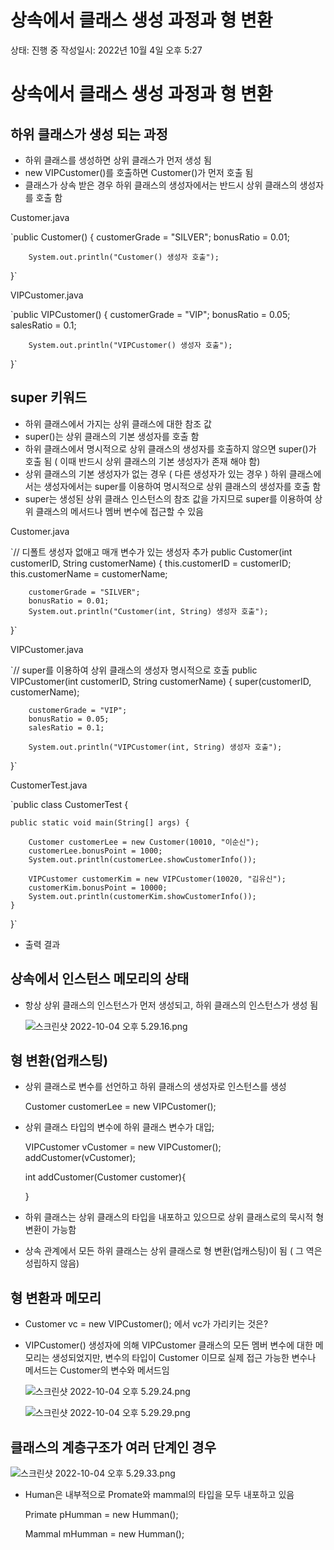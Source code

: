 # 상속에서 클래스 생성 과정과 형 변환

상태: 진행 중
작성일시: 2022년 10월 4일 오후 5:27

# 상속에서 클래스 생성 과정과 형 변환

## 하위 클래스가 생성 되는 과정

- 하위 클래스를 생성하면 상위 클래스가 먼저 생성 됨
- new VIPCustomer()를 호출하면 Customer()가 먼저 호출 됨
- 클래스가 상속 받은 경우 하위 클래스의 생성자에서는 반드시 상위 클래스의 생성자를 호출 함

Customer.java

`public Customer() {
		customerGrade = "SILVER";
		bonusRatio = 0.01;
		
		System.out.println("Customer() 생성자 호출");
}`

VIPCustomer.java

`public VIPCustomer() {
		customerGrade = "VIP";
		bonusRatio = 0.05;
		salesRatio = 0.1;
		
		System.out.println("VIPCustomer() 생성자 호출");
}`

## super 키워드

- 하위 클래스에서 가지는 상위 클래스에 대한 참조 값
- super()는 상위 클래스의 기본 생성자를 호출 함
- 하위 클래스에서 명시적으로 상위 클래스의 생성자를 호출하지 않으면 super()가 호출 됨
( 이때 반드시 상위 클래스의 기본 생성자가 존재 해야 함)
- 상위 클래스의 기본 생성자가 없는 경우 ( 다른 생성자가 있는 경우 ) 하위 클래스에서는 생성자에서는 super를 이용하여
명시적으로 상위 클래스의 생성자를 호출 함
- super는 생성된 상위 클래스 인스턴스의 참조 값을 가지므로 super를 이용하여 상위 클래스의 메서드나 멤버 변수에 접근할 수 있음

Customer.java

`// 디폴트 생성자 없애고 매개 변수가 있는 생성자 추가
public Customer(int customerID, String customerName) {
		this.customerID = customerID;
		this.customerName = customerName;
		
		customerGrade = "SILVER";
		bonusRatio = 0.01;
		System.out.println("Customer(int, String) 생성자 호출");
}`

VIPCustomer.java

`// super를 이용하여 상위 클래스의 생성자 명시적으로 호출
public VIPCustomer(int customerID, String customerName) {
		super(customerID, customerName);
		
		customerGrade = "VIP";
		bonusRatio = 0.05;
		salesRatio = 0.1;
		
		System.out.println("VIPCustomer(int, String) 생성자 호출");
}`

CustomerTest.java

`public class CustomerTest {

	public static void main(String[] args) {
		
		Customer customerLee = new Customer(10010, "이순신");
		customerLee.bonusPoint = 1000;
		System.out.println(customerLee.showCustomerInfo());
		
		VIPCustomer customerKim = new VIPCustomer(10020, "김유신");
		customerKim.bonusPoint = 10000;
		System.out.println(customerKim.showCustomerInfo());
	}
}`

- 출력 결과

## 상속에서 인스턴스 메모리의 상태

- 항상 상위 클래스의 인스턴스가 먼저 생성되고, 하위 클래스의 인스턴스가 생성 됨
    
    ![스크린샷 2022-10-04 오후 5.29.16.png](%E1%84%89%E1%85%A1%E1%86%BC%E1%84%89%E1%85%A9%E1%86%A8%E1%84%8B%E1%85%A6%E1%84%89%E1%85%A5%20%E1%84%8F%E1%85%B3%E1%86%AF%E1%84%85%E1%85%A2%E1%84%89%E1%85%B3%20%E1%84%89%E1%85%A2%E1%86%BC%E1%84%89%E1%85%A5%E1%86%BC%20%E1%84%80%E1%85%AA%E1%84%8C%E1%85%A5%E1%86%BC%E1%84%80%E1%85%AA%20%E1%84%92%E1%85%A7%E1%86%BC%20%E1%84%87%E1%85%A7%E1%86%AB%E1%84%92%E1%85%AA%E1%86%AB%205f0eb025b9ea423493c67345f25d5850/%25E1%2584%2589%25E1%2585%25B3%25E1%2584%258F%25E1%2585%25B3%25E1%2584%2585%25E1%2585%25B5%25E1%2586%25AB%25E1%2584%2589%25E1%2585%25A3%25E1%2586%25BA_2022-10-04_%25E1%2584%258B%25E1%2585%25A9%25E1%2584%2592%25E1%2585%25AE_5.29.16.png)
    

## 형 변환(업캐스팅)

- 상위 클래스로 변수를 선언하고 하위 클래스의 생성자로 인스턴스를 생성
    
    Customer customerLee = new VIPCustomer();
    
- 상위 클래스 타입의 변수에 하위 클래스 변수가 대입;
    
    VIPCustomer vCustomer = new VIPCustomer();
    addCustomer(vCustomer);
    
    int addCustomer(Customer customer){
    
    }
    
- 하위 클래스는 상위 클래스의 타입을 내포하고 있으므로 상위 클래스로의 묵시적 형 변환이 가능함
- 상속 관계에서 모든 하위 클래스는 상위 클래스로 형 변환(업캐스팅)이 됨 
( 그 역은 성립하지 않음)

## 형 변환과 메모리

- Customer vc = new VIPCustomer(); 에서 vc가 가리키는 것은?
- VIPCustomer() 생성자에 의해 VIPCustomer 클래스의 모든 멤버 변수에 대한 메모리는 생성되었지만, 
변수의 타입이 Customer 이므로 실제 접근 가능한 변수나 메서드는 Customer의 변수와 메서드임
    
    ![스크린샷 2022-10-04 오후 5.29.24.png](%E1%84%89%E1%85%A1%E1%86%BC%E1%84%89%E1%85%A9%E1%86%A8%E1%84%8B%E1%85%A6%E1%84%89%E1%85%A5%20%E1%84%8F%E1%85%B3%E1%86%AF%E1%84%85%E1%85%A2%E1%84%89%E1%85%B3%20%E1%84%89%E1%85%A2%E1%86%BC%E1%84%89%E1%85%A5%E1%86%BC%20%E1%84%80%E1%85%AA%E1%84%8C%E1%85%A5%E1%86%BC%E1%84%80%E1%85%AA%20%E1%84%92%E1%85%A7%E1%86%BC%20%E1%84%87%E1%85%A7%E1%86%AB%E1%84%92%E1%85%AA%E1%86%AB%205f0eb025b9ea423493c67345f25d5850/%25E1%2584%2589%25E1%2585%25B3%25E1%2584%258F%25E1%2585%25B3%25E1%2584%2585%25E1%2585%25B5%25E1%2586%25AB%25E1%2584%2589%25E1%2585%25A3%25E1%2586%25BA_2022-10-04_%25E1%2584%258B%25E1%2585%25A9%25E1%2584%2592%25E1%2585%25AE_5.29.24.png)
    
    ![스크린샷 2022-10-04 오후 5.29.29.png](%E1%84%89%E1%85%A1%E1%86%BC%E1%84%89%E1%85%A9%E1%86%A8%E1%84%8B%E1%85%A6%E1%84%89%E1%85%A5%20%E1%84%8F%E1%85%B3%E1%86%AF%E1%84%85%E1%85%A2%E1%84%89%E1%85%B3%20%E1%84%89%E1%85%A2%E1%86%BC%E1%84%89%E1%85%A5%E1%86%BC%20%E1%84%80%E1%85%AA%E1%84%8C%E1%85%A5%E1%86%BC%E1%84%80%E1%85%AA%20%E1%84%92%E1%85%A7%E1%86%BC%20%E1%84%87%E1%85%A7%E1%86%AB%E1%84%92%E1%85%AA%E1%86%AB%205f0eb025b9ea423493c67345f25d5850/%25E1%2584%2589%25E1%2585%25B3%25E1%2584%258F%25E1%2585%25B3%25E1%2584%2585%25E1%2585%25B5%25E1%2586%25AB%25E1%2584%2589%25E1%2585%25A3%25E1%2586%25BA_2022-10-04_%25E1%2584%258B%25E1%2585%25A9%25E1%2584%2592%25E1%2585%25AE_5.29.29.png)
    

## 클래스의 계층구조가 여러 단계인 경우

![스크린샷 2022-10-04 오후 5.29.33.png](%E1%84%89%E1%85%A1%E1%86%BC%E1%84%89%E1%85%A9%E1%86%A8%E1%84%8B%E1%85%A6%E1%84%89%E1%85%A5%20%E1%84%8F%E1%85%B3%E1%86%AF%E1%84%85%E1%85%A2%E1%84%89%E1%85%B3%20%E1%84%89%E1%85%A2%E1%86%BC%E1%84%89%E1%85%A5%E1%86%BC%20%E1%84%80%E1%85%AA%E1%84%8C%E1%85%A5%E1%86%BC%E1%84%80%E1%85%AA%20%E1%84%92%E1%85%A7%E1%86%BC%20%E1%84%87%E1%85%A7%E1%86%AB%E1%84%92%E1%85%AA%E1%86%AB%205f0eb025b9ea423493c67345f25d5850/%25E1%2584%2589%25E1%2585%25B3%25E1%2584%258F%25E1%2585%25B3%25E1%2584%2585%25E1%2585%25B5%25E1%2586%25AB%25E1%2584%2589%25E1%2585%25A3%25E1%2586%25BA_2022-10-04_%25E1%2584%258B%25E1%2585%25A9%25E1%2584%2592%25E1%2585%25AE_5.29.33.png)

- Human은 내부적으로 Promate와 mammal의 타입을 모두 내포하고 있음
    
    Primate pHumman = new Humman();
    
    Mammal mHumman = new Humman();
    

##